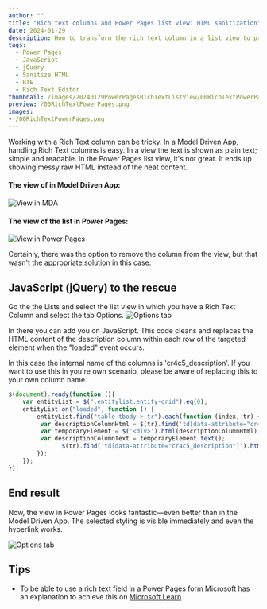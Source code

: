```yaml
---
author: ""
title: "Rich text columns and Power Pages list view: HTML sanitization"
date: 2024-01-29
description: How to transform the rich text column in a list view to properly show the content in Power Pages
tags:
  - Power Pages
  - JavaScript
  - jQuery
  - Sanitize HTML
  - RTE
  - Rich Text Editor
thumbnail: /images/20240129PowerPagesRichTextListView/00RichTextPowerPages.png
preview: /00RichTextPowerPages.png
images: 
- /00RichTextPowerPages.png
---
```



Working with a Rich Text column can be tricky. In a Model Driven App, handling Rich Text columns is easy. In a view the text is shown as plain text; simple and readable. In the Power Pages list view, it's not great. It ends up showing messy raw HTML instead of the neat content.


#### The view of in Model Driven App:
![View in MDA](/images/20240129PowerPagesRichTextListView/MDAview.png)


#### The view of the list in Power Pages:

![View in Power Pages](/images/20240129PowerPagesRichTextListView/PowerPagesview.png)

Certainly, there was the option to remove the column from the view, but that wasn't the appropriate solution in this case.

## JavaScript (jQuery) to the rescue
Go the the Lists and select the list view in which you have a Rich Text Column and select the tab Options.
![Options tab](/images/20240129PowerPagesRichTextListView/ListOptions.png)

In there you can add you on JavaScript. This code cleans and replaces the HTML content of the description column within each row of the targeted element when the "loaded" event occurs.

In this case the internal name of the columns is 'cr4c5_description'. If you want to use this in you're own scenario, please be aware of replacing this to your own column name.

```javascript
$(document).ready(function (){
	var entityList = $(".entitylist.entity-grid").eq(0);
	entityList.on("loaded", function () {
		entityList.find("table tbody > tr").each(function (index, tr) {
         var descriptionColumnHtml = $(tr).find('td[data-attribute="cr4c5_description"]').html();
         var temporaryElement = $('<div>').html(descriptionColumnHtml);
         var descriptionColumnText = temporaryElement.text();
			   $(tr).find('td[data-attribute="cr4c5_description"]').html(descriptionColumnText);
        });
	});
});
```

## End result

Now, the view in Power Pages looks fantastic—even better than in the Model Driven App. The selected styling is visible immediately and even the hyperlink works.

![Options tab](/images/20240129PowerPagesRichTextListView/PowerPagesviewEndResult.png)
 


## Tips
* To be able to use a rich text field in a Power Pages form Microsoft has an explanation to achieve this on [Microsoft Learn](https://learn.microsoft.com/en-us/power-pages/configure/component-rte-tutorial)
